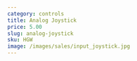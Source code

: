 ```yaml
---
category: controls
title: Analog Joystick
price: 5.00
slug: analog-joystick
sku: HGW
image: /images/sales/input_joystick.jpg
---
```

